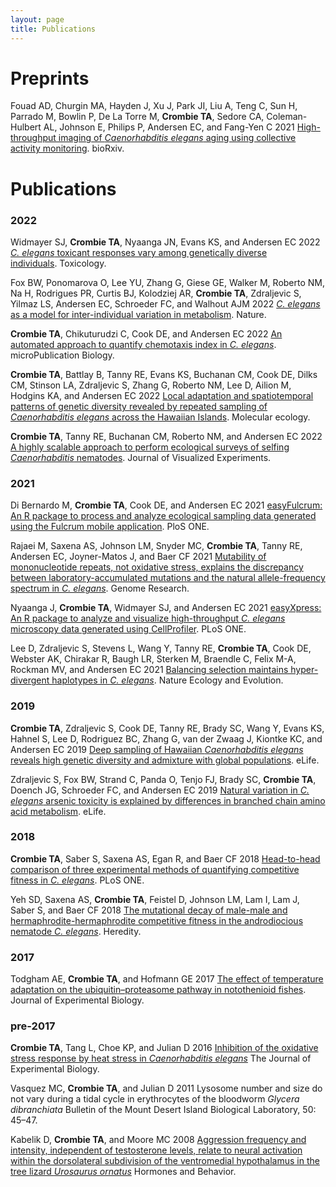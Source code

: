```yaml
---
layout: page
title: Publications
---
```


# Preprints

Fouad AD, Churgin MA, Hayden J, Xu J, Park JI, Liu A, Teng C, Sun H, Parrado M, Bowlin P, De La Torre M, **Crombie TA**, Sedore CA, Coleman-Hulbert AL, Johnson E, Philips P, Andersen EC, and Fang-Yen C 2021 [High-throughput imaging of <i>Caenorhabditis elegans</i> aging using collective activity monitoring](https://doi.org/10.1101/2021.10.18.464905). bioRxiv.

# Publications

### 2022

Widmayer SJ, **Crombie TA**, Nyaanga JN, Evans KS, and  Andersen EC 2022 [<i>C. elegans</i> toxicant responses vary among genetically diverse individuals](https://doi.org/10.1016/j.tox.2022.153292). Toxicology.

Fox BW, Ponomarova O, Lee YU, Zhang G, Giese GE, Walker M, Roberto NM, Na H, Rodrigues PR, Curtis BJ, Kolodziej AR, **Crombie TA**, Zdraljevic S, Yilmaz LS, Andersen EC, Schroeder FC, and Walhout AJM 2022 [<i>C. elegans</i> as a model for inter-individual variation in metabolism](https://doi.org/10.1038/s41586-022-04951-3). Nature. 

**Crombie TA**, Chikuturudzi C, Cook DE, and Andersen EC 2022 [An automated approach to quantify chemotaxis index in <i>C. elegans</i>](https://doi.org/10.17912/micropub.biology.000567). microPublication Biology.

**Crombie TA**, Battlay B, Tanny RE, Evans KS, Buchanan CM, Cook DE, Dilks CM, Stinson LA, Zdraljevic S, Zhang G, Roberto NM, Lee D, Ailion M, Hodgins KA, and Andersen EC 2022 [Local adaptation and spatiotemporal patterns of genetic diversity revealed by repeated sampling of <i>Caenorhabditis elegans</i> across the Hawaiian Islands](https://doi.org/10.1111/mec.16400). Molecular ecology.

**Crombie TA**, Tanny RE, Buchanan CM, Roberto NM, and Andersen EC 2022 [A highly scalable approach to perform ecological surveys of selfing <i>Caenorhabditis</i> nematodes](https://doi.org/10.3791/63486). Journal of Visualized Experiments.

### 2021

Di Bernardo M, **Crombie TA**, Cook DE, and Andersen EC 2021 [easyFulcrum: An R package to process and analyze ecological sampling data generated using the Fulcrum mobile application](https://doi.org/10.1371/journal.pone.0254293). PloS ONE.

Rajaei M, Saxena AS, Johnson LM, Snyder MC, **Crombie TA**, Tanny RE, Andersen EC, Joyner-Matos J, and Baer CF 2021 [Mutability of mononucleotide repeats, not oxidative stress, explains the discrepancy between laboratory-accumulated mutations and the natural allele-frequency spectrum in <i>C. elegans</i>](https://doi.org/10.1101/gr.275372.121). Genome Research.

Nyaanga J, **Crombie TA**, Widmayer SJ, and Andersen EC 2021 [easyXpress: An R package to analyze and visualize high-throughput <i>C. elegans</i> microscopy data generated using CellProfiler](https://doi.org/10.1371/journal.pone.0252000). PLoS ONE.

Lee D, Zdraljevic S, Stevens L, Wang Y, Tanny RE, **Crombie TA**, Cook DE, Webster AK, Chirakar R, Baugh LR, Sterken M, Braendle C, Felix M-A, Rockman MV, and Andersen EC 2021 [Balancing selection maintains hyper-divergent haplotypes in <i>C. elegans</i>](https://doi.org/10.1038/s41559-021-01435-x). Nature Ecology and Evolution.

### 2019

**Crombie TA**, Zdraljevic S, Cook DE, Tanny RE, Brady SC, Wang Y, Evans KS, Hahnel S, Lee D, Rodriguez BC, Zhang G, van der Zwaag J, Kiontke KC, and Andersen EC 2019 [Deep sampling of Hawaiian <i>Caenorhabditis elegans</i> reveals high genetic diversity and admixture with global populations](https://doi.org/10.7554/eLife.50465). eLife.

Zdraljevic S, Fox BW, Strand C, Panda O, Tenjo FJ, Brady SC, **Crombie TA**, Doench JG, Schroeder FC, and Andersen EC 2019 [Natural variation in <i>C. elegans</i> arsenic toxicity is explained by differences in branched chain amino acid metabolism](https://doi.org/10.7554/eLife.40260). eLife.

### 2018

**Crombie TA**, Saber S, Saxena AS, Egan R, and Baer CF 2018 [Head-to-head comparison of three experimental methods of quantifying competitive fitness in <i>C. elegans</i>](https://doi.org/10.1371/journal.pone.0201507). PLoS ONE.

Yeh SD, Saxena AS, **Crombie TA**, Feistel D, Johnson LM, Lam I, Lam J, Saber S, and Baer CF 2018 [The mutational decay of male-male and hermaphrodite-hermaphrodite competitive fitness in the androdiocious nematode <i>C. elegans</i>](https://doi.org/10.1038/s41437-017-0003-8). Heredity.

### 2017

Todgham AE, **Crombie TA**, and Hofmann GE 2017 [The effect of temperature adaptation on the ubiquitin–proteasome pathway in notothenioid fishes](https://doi.org/10.1242/jeb.145946). Journal of Experimental Biology.

### pre-2017

**Crombie TA**, Tang L, Choe KP, and Julian D 2016 [Inhibition of the oxidative stress response by heat stress in <i>Caenorhabditis elegans</i>](https://doi.org/10.1242/jeb.135327) The Journal of Experimental Biology.

Vasquez MC, **Crombie TA**, and Julian D 2011 Lysosome number and size do not vary during a tidal cycle in erythrocytes of the bloodworm <i>Glycera dibranchiata</i> Bulletin of the Mount Desert Island Biological Laboratory, 50: 45–47.

Kabelik D, **Crombie TA**, and Moore MC 2008 [Aggression frequency and intensity, independent of testosterone levels, relate to neural activation within the dorsolateral subdivision of the ventromedial hypothalamus in the tree lizard <i>Urosaurus ornatus</i>](https://doi.org/10.1016/j.yhbeh.2007.09.022) Hormones and Behavior.